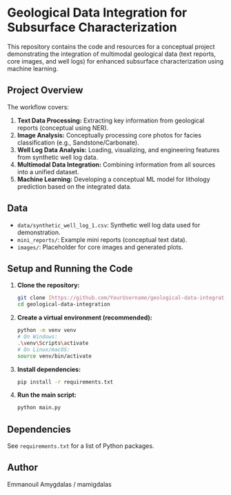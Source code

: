 # Geological Data Integration for Subsurface Characterization

This repository contains the code and resources for a conceptual project demonstrating the integration of multimodal geological data (text reports, core images, and well logs) for enhanced subsurface characterization using machine learning.

## Project Overview
The workflow covers:
1.  **Text Data Processing:** Extracting key information from geological reports (conceptual using NER).
2.  **Image Analysis:** Conceptually processing core photos for facies classification (e.g., Sandstone/Carbonate).
3.  **Well Log Data Analysis:** Loading, visualizing, and engineering features from synthetic well log data.
4.  **Multimodal Data Integration:** Combining information from all sources into a unified dataset.
5.  **Machine Learning:** Developing a conceptual ML model for lithology prediction based on the integrated data.

## Data
* `data/synthetic_well_log_1.csv`: Synthetic well log data used for demonstration.
* `mini_reports/`: Example mini reports (conceptual text data).
* `images/`: Placeholder for core images and generated plots.

## Setup and Running the Code
1.  **Clone the repository:**
    ```bash
    git clone [https://github.com/YourUsername/geological-data-integration.git](https://github.com/YourUsername/geological-data-integration.git)
    cd geological-data-integration
    ```
2.  **Create a virtual environment (recommended):**
    ```bash
    python -m venv venv
    # On Windows:
    .\venv\Scripts\activate
    # On Linux/macOS:
    source venv/bin/activate
    ```
3.  **Install dependencies:**
    ```bash
    pip install -r requirements.txt
    ```
4.  **Run the main script:**
    ```bash
    python main.py
    ```
## Dependencies
See `requirements.txt` for a list of Python packages.

## Author
Emmanouil Amygdalas / mamigdalas